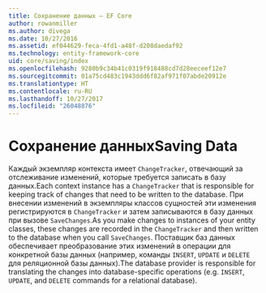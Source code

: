 ```yaml
---
title: Сохранение данных — EF Core
author: rowanmiller
ms.author: divega
ms.date: 10/27/2016
ms.assetid: ef044629-feca-4fd1-a48f-d208daedaf92
ms.technology: entity-framework-core
uid: core/saving/index
ms.openlocfilehash: 9280b9c34b41c0319f918488cd7d28eeceef12e7
ms.sourcegitcommit: 01a75cd483c1943ddd6f82af971f07abde20912e
ms.translationtype: HT
ms.contentlocale: ru-RU
ms.lasthandoff: 10/27/2017
ms.locfileid: "26048876"
---
```

# <a name="saving-data"></a><span data-ttu-id="a4dc1-102">Сохранение данных</span><span class="sxs-lookup"><span data-stu-id="a4dc1-102">Saving Data</span></span>

<span data-ttu-id="a4dc1-103">Каждый экземпляр контекста имеет `ChangeTracker`, отвечающий за отслеживание изменений, которые требуется записать в базу данных.</span><span class="sxs-lookup"><span data-stu-id="a4dc1-103">Each context instance has a `ChangeTracker` that is responsible for keeping track of changes that need to be written to the database.</span></span> <span data-ttu-id="a4dc1-104">При внесении изменений в экземпляры классов сущностей эти изменения регистрируются в `ChangeTracker` и затем записываются в базу данных при вызове `SaveChanges`.</span><span class="sxs-lookup"><span data-stu-id="a4dc1-104">As you make changes to instances of your entity classes, these changes are recorded in the `ChangeTracker` and then written to the database when you call `SaveChanges`.</span></span> <span data-ttu-id="a4dc1-105">Поставщик баз данных обеспечивает преобразование этих изменений в операции для конкретной базы данных (например, команды `INSERT`, `UPDATE` и `DELETE` для реляционной базы данных).</span><span class="sxs-lookup"><span data-stu-id="a4dc1-105">The database provider is responsible for translating the changes into database-specific operations (e.g. `INSERT`, `UPDATE`, and `DELETE` commands for a relational database).</span></span>
